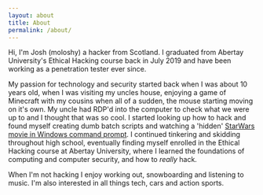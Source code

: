 ```yaml
---
layout: about
title: About
permalink: /about/
---
```


Hi, I'm Josh (moloshy) a hacker from Scotland. I graduated from Abertay University's Ethical Hacking course back in July 2019 and have been working as a penetration tester ever since.

My passion for technology and security started back when I was about 10 years old, when I was visiting my uncles house, enjoying a game of Minecraft with my cousins when all of a sudden, the mouse starting moving on it's own. My uncle had RDP'd into the computer to check what we were up to and I thought that was so cool. I started looking up how to hack and found myself creating dumb batch scripts and watching a 'hidden' [StarWars movie in Windows command prompt](https://www.youtube.com/watch?v=AM71W8jG28s). I continued tinkering and skidding throughout high school, eventually finding myself enrolled in the Ethical Hacking course at Abertay University, where I learned the foundations of computing and computer security, and how to *really* hack.



When I'm not hacking I enjoy working out, snowboarding and listening to music. I'm also interested in all things tech, cars and action sports.
